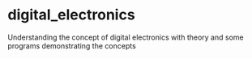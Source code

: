 # digital_electronics
Understanding the concept of digital electronics with theory and  some  programs demonstrating the concepts
